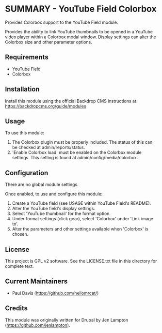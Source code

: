 SUMMARY - YouTube Field Colorbox
=================================
Provides Colorbox support to the YouTube Field module.

Provides the ability to link YouTube thumbnails to be opened in a YouTube video
player within a Colorbox modal window. Display settings can alter the Colorbox
size and other parameter options.


Requirements
-------------
 - YouTube Field
 - Colorbox


Installation
------------
Install this module using the official Backdrop CMS instructions at
https://backdropcms.org/guide/modules


Usage
------
To use this module:
 1. The Colorbox plugin must be properly included. The status of this can be
    checked at admin/reports/status.
 2. 'Enable Colorbox load' must be enabled on the Colorbox module settings. This
    setting is found at admin/config/media/colorbox.


Configuration
--------------
There are no global module settings.

Once enabled, to use and configure this module:
 1. Create a YouTube field (see USAGE within YouTube Field's README).
 2. Alter the YouTube field's display settings.
 3. Select 'YouTube thumbnail' for the format option.
 4. Under format settings (click gear), select 'Colorbox' under 'Link image to'.
 5. Alter the parameters and other settings available when 'Colorbox' is chosen.


License
-------

This project is GPL v2 software. See the LICENSE.txt file in this directory for
complete text.


Current Maintainers
-------------------

- Paul Davis (https://github.com/hellomrcat/)


Credits
-------

This module was originally written for Drupal by Jen Lampton
(https://github.com/jenlampton).

